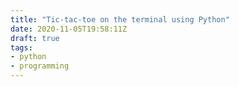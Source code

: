 ```yaml
---
title: "Tic-tac-toe on the terminal using Python"
date: 2020-11-05T19:58:11Z
draft: true
tags: 
- python
- programming
---
```


